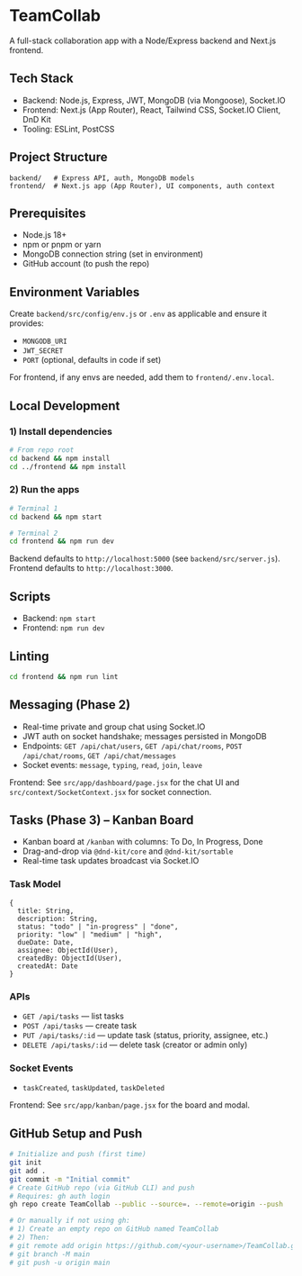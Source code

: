 # TeamCollab

A full-stack collaboration app with a Node/Express backend and Next.js frontend.

## Tech Stack
- Backend: Node.js, Express, JWT, MongoDB (via Mongoose), Socket.IO
- Frontend: Next.js (App Router), React, Tailwind CSS, Socket.IO Client, DnD Kit
- Tooling: ESLint, PostCSS

## Project Structure
```
backend/   # Express API, auth, MongoDB models
frontend/  # Next.js app (App Router), UI components, auth context
```

## Prerequisites
- Node.js 18+
- npm or pnpm or yarn
- MongoDB connection string (set in environment)
- GitHub account (to push the repo)

## Environment Variables
Create `backend/src/config/env.js` or `.env` as applicable and ensure it provides:
- `MONGODB_URI`
- `JWT_SECRET`
- `PORT` (optional, defaults in code if set)

For frontend, if any envs are needed, add them to `frontend/.env.local`.

## Local Development
### 1) Install dependencies
```bash
# From repo root
cd backend && npm install
cd ../frontend && npm install
```

### 2) Run the apps
```bash
# Terminal 1
cd backend && npm start

# Terminal 2
cd frontend && npm run dev
```

Backend defaults to `http://localhost:5000` (see `backend/src/server.js`).
Frontend defaults to `http://localhost:3000`.

## Scripts
- Backend: `npm start`
- Frontend: `npm run dev`

## Linting
```bash
cd frontend && npm run lint
```

## Messaging (Phase 2)
- Real-time private and group chat using Socket.IO
- JWT auth on socket handshake; messages persisted in MongoDB
- Endpoints: `GET /api/chat/users`, `GET /api/chat/rooms`, `POST /api/chat/rooms`, `GET /api/chat/messages`
- Socket events: `message`, `typing`, `read`, `join`, `leave`

Frontend: See `src/app/dashboard/page.jsx` for the chat UI and `src/context/SocketContext.jsx` for socket connection.

## Tasks (Phase 3) – Kanban Board
- Kanban board at `/kanban` with columns: To Do, In Progress, Done
- Drag-and-drop via `@dnd-kit/core` and `@dnd-kit/sortable`
- Real-time task updates broadcast via Socket.IO

### Task Model
```
{
  title: String,
  description: String,
  status: "todo" | "in-progress" | "done",
  priority: "low" | "medium" | "high",
  dueDate: Date,
  assignee: ObjectId(User),
  createdBy: ObjectId(User),
  createdAt: Date
}
```

### APIs
- `GET /api/tasks` — list tasks
- `POST /api/tasks` — create task
- `PUT /api/tasks/:id` — update task (status, priority, assignee, etc.)
- `DELETE /api/tasks/:id` — delete task (creator or admin only)

### Socket Events
- `taskCreated`, `taskUpdated`, `taskDeleted`

Frontend: See `src/app/kanban/page.jsx` for the board and modal.

## GitHub Setup and Push
```bash
# Initialize and push (first time)
git init
git add .
git commit -m "Initial commit"
# Create GitHub repo (via GitHub CLI) and push
# Requires: gh auth login
gh repo create TeamCollab --public --source=. --remote=origin --push

# Or manually if not using gh:
# 1) Create an empty repo on GitHub named TeamCollab
# 2) Then:
# git remote add origin https://github.com/<your-username>/TeamCollab.git
# git branch -M main
# git push -u origin main
```



